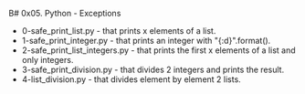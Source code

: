 B# 0x05. Python - Exceptions

- 0-safe_print_list.py - that prints x elements of a list.
- 1-safe_print_integer.py - that prints an integer with "{:d}".format().
- 2-safe_print_list_integers.py - that prints the first x elements of a list and only integers.
- 3-safe_print_division.py - that divides 2 integers and prints the result.
- 4-list_division.py - that divides element by element 2 lists.